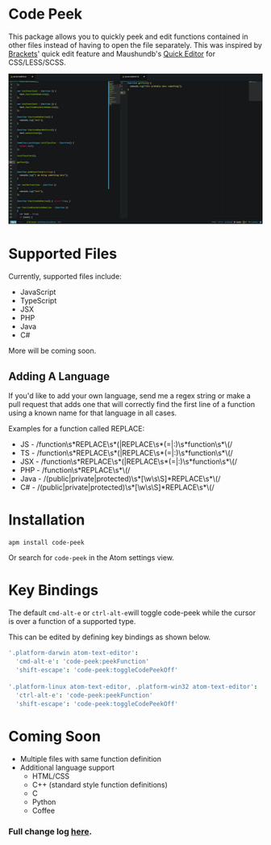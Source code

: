 # Code Peek

This package allows you to quickly peek and edit functions contained in other
files instead of having to open the file separately. This was inspired by
[Brackets](http://brackets.io/)' quick edit feature and Maushundb's [Quick Editor](https://atom.io/packages/quick-editor) for CSS/LESS/SCSS.

![Code Peek Demo](https://github.com/DFreds/code-peek-atom/blob/master/code-peek.gif?raw=true)

# Supported Files
Currently, supported files include:
* JavaScript
* TypeScript
* JSX
* PHP
* Java
* C#

More will be coming soon.

## Adding A Language
If you'd like to add your own language, send me a regex string or make a pull request that adds one that will correctly find the first line of a function using a known name for that language in all cases.

Examples for a function called REPLACE:
* JS - /function\s\*REPLACE\s\*\(|REPLACE\s\*(=|:)\s\*function\s\*\\(/
* TS - /function\s\*REPLACE\s\*\(|REPLACE\s\*(=|:)\s\*function\s\*\\(/
* JSX - /function\s\*REPLACE\s\*\(|REPLACE\s\*(=|:)\s\*function\s\*\\(/
* PHP - /function\s\*REPLACE\s\*\\(/
* Java - /(public|private|protected)\s\*[\w\s\S]\*REPLACE\s\*\\(/
* C# - /(public|private|protected)\s\*[\w\s\S]\*REPLACE\s\*\\(/

# Installation
```
apm install code-peek
```
Or search for <code>code-peek</code> in the Atom settings view.

# Key Bindings
The default <code>cmd-alt-e</code> or <code>ctrl-alt-e</code>will toggle code-peek while the cursor is over a function of a supported type.

This can be edited by defining key bindings as shown below.

```coffee
'.platform-darwin atom-text-editor':
  'cmd-alt-e': 'code-peek:peekFunction'
  'shift-escape': 'code-peek:toggleCodePeekOff'

'.platform-linux atom-text-editor, .platform-win32 atom-text-editor':
  'ctrl-alt-e': 'code-peek:peekFunction'
  'shift-escape': 'code-peek:toggleCodePeekOff'

```

# Coming Soon
* Multiple files with same function definition
* Additional language support
  * HTML/CSS
  * C++ (standard style function definitions)
  * C
  * Python
  * Coffee

### Full change log [here](./CHANGELOG.md).
